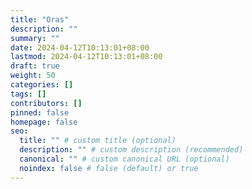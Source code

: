 ```yaml
---
title: "Oras"
description: ""
summary: ""
date: 2024-04-12T10:13:01+08:00
lastmod: 2024-04-12T10:13:01+08:00
draft: true
weight: 50
categories: []
tags: []
contributors: []
pinned: false
homepage: false
seo:
  title: "" # custom title (optional)
  description: "" # custom description (recommended)
  canonical: "" # custom canonical URL (optional)
  noindex: false # false (default) or true
---
```

